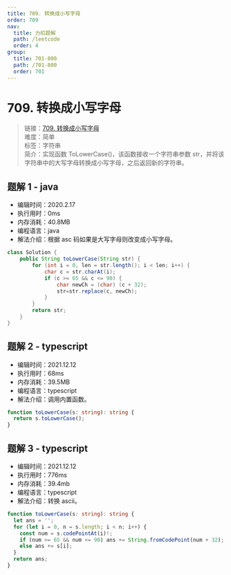 ```yaml
---
title: 709. 转换成小写字母
order: 709
nav:
  title: 力扣题解
  path: /leetcode
  order: 4
group:
  title: 701-800
  path: /701-800
  order: 701
---
```


# 709. 转换成小写字母

> 链接：[709. 转换成小写字母](https://leetcode-cn.com/problems/to-lower-case/)  
> 难度：简单  
> 标签：字符串  
> 简介：实现函数 ToLowerCase()，该函数接收一个字符串参数 str，并将该字符串中的大写字母转换成小写字母，之后返回新的字符串。

## 题解 1 - java

- 编辑时间：2020.2.17
- 执行用时：0ms
- 内存消耗：40.8MB
- 编程语言：java
- 解法介绍：根据 asc 码如果是大写字母则改变成小写字母。

```java
class Solution {
	public String toLowerCase(String str) {
		for (int i = 0, len = str.length(); i < len; i++) {
			char c = str.charAt(i);
			if (c >= 65 && c <= 90) {
				char newCh = (char) (c + 32);
				str=str.replace(c, newCh);
			}
		}
		return str;
	}
}
```

## 题解 2 - typescript

- 编辑时间：2021.12.12
- 执行用时：68ms
- 内存消耗：39.5MB
- 编程语言：typescript
- 解法介绍：调用内置函数。

```typescript
function toLowerCase(s: string): string {
  return s.toLowerCase();
}
```

## 题解 3 - typescript

- 编辑时间：2021.12.12
- 执行用时：776ms
- 内存消耗：39.4mb
- 编程语言：typescript
- 解法介绍：转换 ascii。

```typescript
function toLowerCase(s: string): string {
  let ans = '';
  for (let i = 0, n = s.length; i < n; i++) {
    const num = s.codePointAt(i)!;
    if (num >= 65 && num <= 90) ans += String.fromCodePoint(num + 32);
    else ans += s[i];
  }
  return ans;
}
```
